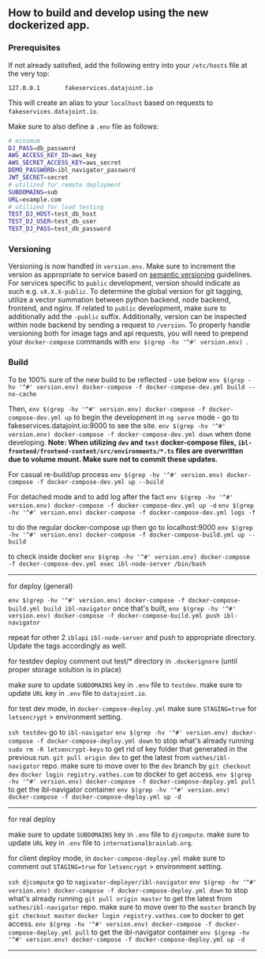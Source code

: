 ## How to build and develop using the new dockerized app.

### Prerequisites

If not already satisfied, add the following entry into your `/etc/hosts` file at the very top:

```
127.0.0.1       fakeservices.datajoint.io
```

This will create an alias to your `localhost` based on requests to `fakeservices.datajoint.io`.

Make sure to also define a `.env` file as follows:

``` sh
# minimum
DJ_PASS=db_password
AWS_ACCESS_KEY_ID=aws_key
AWS_SECRET_ACCESS_KEY=aws_secret
DEMO_PASSWORD=ibl_navigator_password
JWT_SECRET=secret
# utilized for remote deployment
SUBDOMAINS=sub
URL=example.com
# utilized for load testing
TEST_DJ_HOST=test_db_host
TEST_DJ_USER=test_db_user
TEST_DJ_PASS=test_db_password
```

### Versioning

Versioning is now handled in `version.env`. Make sure to increment the version as appropriate to service based on [semantic versioning](https://semver.org/) guidelines. For services specific to `public` development, version should indicate as such e.g. `vX.X.X-public`. To determine the global version for git tagging, utilize a vector summation between python backend, node backend, frontend, and nginx. If related to `public` development, make sure to additionally add the `-public` suffix. Additionally, version can be inspected within node backend by sending a request to `/version`. To properly handle versioning both for image tags and api requests, you will need to prepend your `docker-compose` commands with `env $(grep -hv '^#' version.env) `.

### Build

To be 100% sure of the new build to be reflected - use below
`env $(grep -hv '^#' version.env) docker-compose -f docker-compose-dev.yml build --no-cache`

Then,
`env $(grep -hv '^#' version.env) docker-compose -f docker-compose-dev.yml up`
to begin the development in `ng serve` mode - go to
fakeservices.datajoint.io:9000 to see the site.
`env $(grep -hv '^#' version.env) docker-compose -f docker-compose-dev.yml down`
when done developing. **Note: When utilizing `dev` and `test` docker-compose files, `ibl-frontend/frontend-content/src/environments/*.ts` files are overwritten due to volume mount. Make sure not to commit these updates.**

For casual re-build/up process
`env $(grep -hv '^#' version.env) docker-compose -f docker-compose-dev.yml up --build`

For detached mode and to add log after the fact
`env $(grep -hv '^#' version.env) docker-compose -f docker-compose-dev.yml up -d`
`env $(grep -hv '^#' version.env) docker-compose -f docker-compose-dev.yml logs -f`

to do the regular docker-compose up then go to localhost:9000
`env $(grep -hv '^#' version.env) docker-compose -f docker-compose-build.yml up --build`

to check inside docker 
`env $(grep -hv '^#' version.env) docker-compose -f docker-compose-dev.yml exec ibl-node-server /bin/bash`

--------------------------------
for deploy (general)

`env $(grep -hv '^#' version.env) docker-compose -f docker-compose-build.yml build ibl-navigator` once that's built,
`env $(grep -hv '^#' version.env) docker-compose -f docker-compose-build.yml push ibl-navigator`

repeat for other 2 `iblapi` `ibl-node-server` and push to appropriate directory. Update the tags accordingly as well.

for testdev deploy
comment out test/* directory in `.dockerignore` (until proper storage solution is in place)

make sure to update `SUBDOMAINS` key in `.env` file to `testdev`.
make sure to update `URL` key in `.env` file to `datajoint.io`.

for test dev mode, in `docker-compose-deploy.yml` make sure `STAGING=true` for `letsencrypt` > environment setting.

`ssh testdev` go to `ibl-navigator`
`env $(grep -hv '^#' version.env) docker-compose -f docker-compose-deploy.yml down` to stop what's already running
`sudo rm -R letsencrypt-keys` to get rid of key folder that generated in the previous run.
`git pull origin dev` to get the latest from `vathes/ibl-navigator` repo.
make sure to move over to the `dev` branch by `git checkout dev`
`docker login registry.vathes.com` to docker to get access.
`env $(grep -hv '^#' version.env) docker-compose -f docker-compose-deploy.yml pull` to get the ibl-navigator container
`env $(grep -hv '^#' version.env) docker-compose -f docker-compose-deploy.yml up -d`

-----------------------------------

for real deploy

make sure to update `SUBDOMAINS` key in `.env` file to `djcompute`.
make sure to update `URL` key in `.env` file to `internationalbrainlab.org`.

for client deploy mode, in `docker-compose-deploy.yml` make sure to comment out `STAGING=true` for `letsencrypt` > environment setting.

`ssh djcompute` go to `nagivator-deployer/ibl-navigator`
`env $(grep -hv '^#' version.env) docker-compose -f docker-compose-deploy.yml down` to stop what's already running
`git pull origin master` to get the latest from `vathes/ibl-navigator` repo.
make sure to move over to the `master` branch by `git checkout master`
`docker login registry.vathes.com` to docker to get access.
`env $(grep -hv '^#' version.env) docker-compose -f docker-compose-deploy.yml pull` to get the ibl-navigator container
`env $(grep -hv '^#' version.env) docker-compose -f docker-compose-deploy.yml up -d`

-------------------------------------